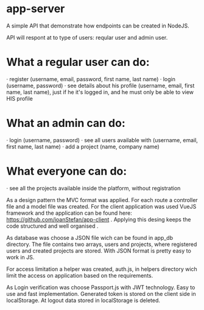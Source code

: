 # app-server
A simple API that demonstrate how endpoints can be created in NodeJS.

API will respont at to type of users:  reqular user and admin user.

# What a regular user can do:

· register (username, email, password, first name, last name)
· login (username, password)
· see details about his profile (username, email, first name, last name), just if he it's logged in, 
  and he must only be able to view HIS profile

 # What an admin can do:

· login (username, password)
· see all users available with (username, email, first name, last name)
· add a project (name, company name)

# What everyone can do:
    
·  see all the projects available inside the platform, without registration

As a design pattern the MVC format was applied. For each route a controller file and a model file was created.
For the client application was used VueJS framework and the application can be found here: https://github.com/ioanStefan/app-client .
Applying this desing keeps the code structured and well organised .

As database was choose a JSON file wich can be found in app_db directory. The file contains two arrays, users and projects, where
registered users and created projects are stored. With JSON format is pretty easy to work in JS.

For access limitation a helper was created, auth.js, in helpers directory wich limit the access on application based on the requirements.

As Login verification was choose Passport.js with JWT technology. Easy to use and fast implementation. Generated token is stored on the client side in localStorage. At logout data stored in localStorage is deleted.

